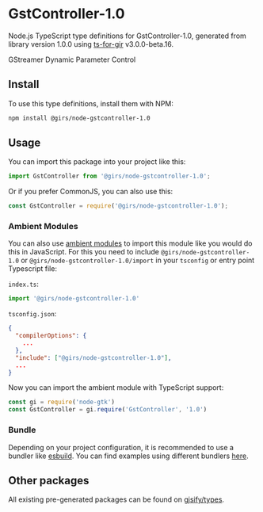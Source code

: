 
# GstController-1.0

Node.js TypeScript type definitions for GstController-1.0, generated from library version 1.0.0 using [ts-for-gir](https://github.com/gjsify/ts-for-gir) v3.0.0-beta.16.

GStreamer Dynamic Parameter Control

## Install

To use this type definitions, install them with NPM:
```bash
npm install @girs/node-gstcontroller-1.0
```

## Usage

You can import this package into your project like this:
```ts
import GstController from '@girs/node-gstcontroller-1.0';
```

Or if you prefer CommonJS, you can also use this:
```ts
const GstController = require('@girs/node-gstcontroller-1.0');
```

### Ambient Modules

You can also use [ambient modules](https://github.com/gjsify/ts-for-gir/tree/main/packages/cli#ambient-modules) to import this module like you would do this in JavaScript.
For this you need to include `@girs/node-gstcontroller-1.0` or `@girs/node-gstcontroller-1.0/import` in your `tsconfig` or entry point Typescript file:

`index.ts`:
```ts
import '@girs/node-gstcontroller-1.0'
```

`tsconfig.json`:
```json
{
  "compilerOptions": {
    ...
  },
  "include": ["@girs/node-gstcontroller-1.0"],
  ...
}
```

Now you can import the ambient module with TypeScript support: 

```ts
const gi = require('node-gtk')
const GstController = gi.require('GstController', '1.0')
```


### Bundle

Depending on your project configuration, it is recommended to use a bundler like [esbuild](https://esbuild.github.io/). You can find examples using different bundlers [here](https://github.com/gjsify/ts-for-gir/tree/main/examples).

## Other packages

All existing pre-generated packages can be found on [gjsify/types](https://github.com/gjsify/types).

